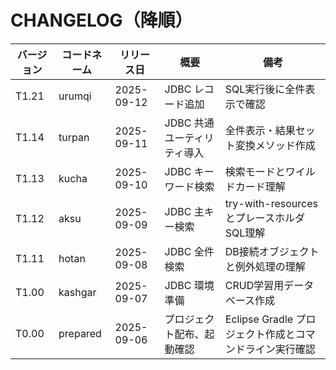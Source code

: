# CHANGELOG（降順）

| バージョン | コードネーム | リリース日 | 概要 | 備考 |
|------------|-------------|------------|------|------|
| T1.21 | urumqi | 2025-09-12 | JDBC レコード追加 | SQL実行後に全件表示で確認 |
| T1.14 | turpan | 2025-09-11 | JDBC 共通ユーティリティ導入 | 全件表示・結果セット変換メソッド作成 |
| T1.13 | kucha | 2025-09-10 | JDBC キーワード検索 | 検索モードとワイルドカード理解 |
| T1.12 | aksu | 2025-09-09 | JDBC 主キー検索 | try-with-resources とプレースホルダSQL理解 |
| T1.11 | hotan | 2025-09-08 | JDBC 全件検索 | DB接続オブジェクトと例外処理の理解 |
| T1.00 | kashgar | 2025-09-07 | JDBC 環境準備 | CRUD学習用データベース作成 |
| T0.00 | prepared | 2025-09-06 | プロジェクト配布、起動確認 | Eclipse Gradle プロジェクト作成とコマンドライン実行確認 |
